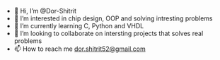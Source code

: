 - 👋 Hi, I’m @Dor-Shitrit
- 👀 I’m interested in chip design, OOP and solving intresting problems 
- 🌱 I’m currently learning C, Python and VHDL 
- 💞️ I’m looking to collaborate on intersting projects that solves real problems
- 📫 How to reach me dor.shitrit52@gmail.com

<!---
dor-sh52/dor-sh52 is a ✨ special ✨ repository because its `README.md` (this file) appears on your GitHub profile.
You can click the Preview link to take a look at your changes.
--->
